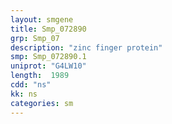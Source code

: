 ```yaml
---
layout: smgene
title: Smp_072890
grp: Smp_07
description: "zinc finger protein"
smp: Smp_072890.1
uniprot: "G4LW10"
length:  1989
cdd: "ns"
kk: ns
categories: sm
---
```

